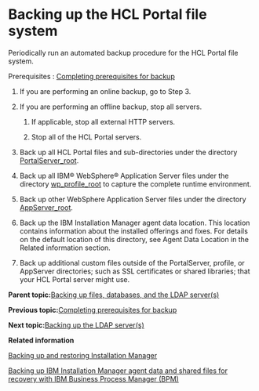 # Backing up the HCL Portal file system 

Periodically run an automated backup procedure for the HCL Portal file system.

Prerequisites
:   [Completing prerequisites for backup ](../admin-system/i_wadm_t_bkup_prereq_winlinux.md)

1.  If you are performing an online backup, go to Step 3.

2.  If you are performing an offline backup, stop all servers.

    1.  If applicable, stop all external HTTP servers.

    2.  Stop all of the HCL Portal servers.

3.  Back up all HCL Portal files and sub-directories under the directory [PortalServer\_root](../reference/wpsdirstr.md#wp_root).

4.  Back up all IBM® WebSphere® Application Server files under the directory [wp\_profile\_root](../reference/wpsdirstr.md#wp_profile_root) to capture the complete runtime environment.

5.  Back up other WebSphere Application Server files under the directory [AppServer\_root](../reference/wpsdirstr.md#was_root).

6.  Back up the IBM Installation Manager agent data location. This location contains information about the installed offerings and fixes. For details on the default location of this directory, see Agent Data Location in the Related information section.

7.  Back up additional custom files outside of the PortalServer, profile, or AppServer directories; such as SSL certificates or shared libraries; that your HCL Portal server might use.


**Parent topic:**[Backing up files, databases, and the LDAP server\(s\) ](../admin-system/i_wadm_t_bkup_winlinux.md)

**Previous topic:**[Completing prerequisites for backup ](../admin-system/i_wadm_t_bkup_prereq_winlinux.md)

**Next topic:**[Backing up the LDAP server\(s\) ](../admin-system/i_wadm_t_bkup_ldap_winlinux.md)

**Related information**  


[Backing up and restoring Installation Manager](https://www.ibm.com/docs/en/installation-manager/1.8.5?topic=manager-backing-up-restoring-installation)

[Backing up IBM Installation Manager agent data and shared files for recovery with IBM Business Process Manager \(BPM\)](https://www.ibm.com/support/pages/node/727017)

